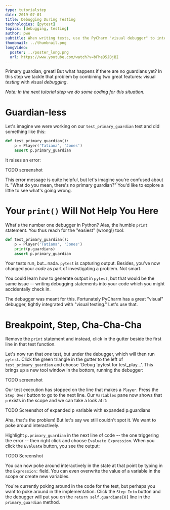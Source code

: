 ```yaml
---
type: tutorialstep
date: 2019-07-01
title: Debugging During Testing
technologies: [pytest]
topics: [debugging, testing]
author: pwe
subtitle: When writing tests, use the PyCharm "visual debugger" to interactively poke around in the context of a problem.
thumbnail: ../thumbnail.png
longVideo:
  poster: ../poster_long.png
  url: https://www.youtube.com/watch?v=bFheD5JBjBI
---
```


Primary guardian, great! 
But what happens if there are no guardians yet?
In this step we tackle that problem by combining two great features: visual *testing* with visual *debugging*.

*Note: In the next tutorial step we do some coding for this situation.*

# Guardian-less

Let's imagine we were working on our `test_primary_guardian` test and did something like this:

```python
def test_primary_guardian():
    p = Player('Tatiana', 'Jones')
    assert p.primary_guardian
```

It raises an error:

TODO screenshot

This error message is quite helpful, but let's imagine you're confused about it.
"What do you mean, there's no primary guardian?"
You'd like to explore a little to see what's going wrong.

# Your `print()` Will Not Help You Here

What's the number one debugger in Python?
Alas, the humble `print` statement.
You thus reach for the "easiest" (wrong!) tool:

```python
def test_primary_guardian():
    p = Player('Tatiana', 'Jones')
    print(p.guardians)
    assert p.primary_guardian
```

Your tests run, but...nada.
`pytest` is capturing output.
Besides, you've now changed your *code* as part of investigating a problem.
Not smart.

You could learn how to generate output in `pytest`, but that would be the same issue -- writing debugging statements into your code which you might accidentally check in.

The debugger was meant for this. 
Fortunately PyCharm has a great "visual" debugger, tightly integrated with "visual testing."
Let's use that.

# Breakpoint, Step, Cha-Cha-Cha

Remove the `print` statement and instead, click in the gutter beside the first line in that test function.

Let's now run that *one* test, but under the debugger, which will then run `pytest`.
Click the green triangle in the gutter to the left of `test_primary_guardian` and choose `Debug 'pytest for test_play...'.
This brings up a new tool window in the bottom, running the debugger:

TODO screenshot

Our test execution has stopped on the line that makes a `Player`.
Press the `Step Over` button to go to the next line.
Our `Variables` pane now shows that `p` exists in the scope and we can take a look at it:

TODO Screenshot of expanded p variable with expanded p.guardians

Aha, that's the problem! 
But let's say we still couldn't spot it. We want to poke around interactively.

Highlight `p.primary_guardian` in the next line of code -- the one triggering the error -- then right click and choose `Evaluate Expression`.
When you click the `Evaluate` button, you see the output:

TODO Screenshot

You can now poke around interactively in the state at that point by typing in the `Expression:` field.
You can even overwrite the value of a variable in the scope or create new variables.

You're currently poking around in the code for the test, but perhaps you want to poke around in the implementation.
Click the `Step Into` button and the debugger will put you on the `return self.guardians[0]` line in the `primary_guardian` method.

